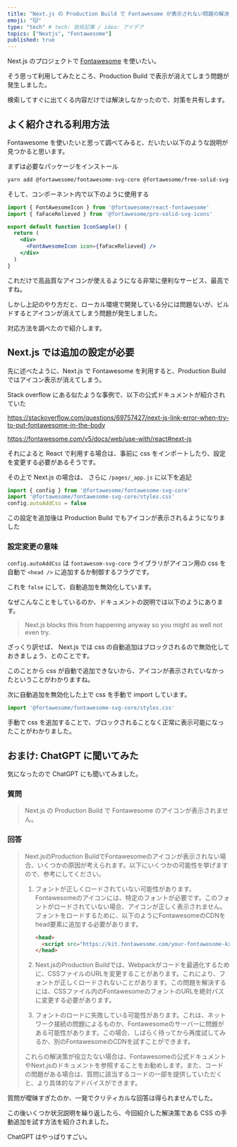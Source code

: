 ```yaml
---
title: "Next.js の Production Build で Fontawesome が表示されない問題の解決方法"
emoji: "😽"
type: "tech" # tech: 技術記事 / idea: アイデア
topics: ["Nextjs", "Fontawesome"]
published: true
---
```


Next.js のプロジェクトで [Fontawesome](https://fontawesome.com/) を使いたい。

そう思って利用してみたところ、Production Build で表示が消えてしまう問題が発生しました。

検索してすぐに出てくる内容だけでは解決しなかったので、対策を共有します。

## よく紹介される利用方法

Fontawesome を使いたいと思って調べてみると、だいたい以下のような説明が見つかると思います。

まずは必要なパッケージをインストール

```bash
yarn add @fortawesome/fontawesome-svg-core @fortawesome/free-solid-svg-icons @fortawesome/react-fontawesome@latest
```

そして、コンポーネント内で以下のように使用する

```jsx
import { FontAwesomeIcon } from '@fortawesome/react-fontawesome'
import { faFaceRelieved } from '@fortawesome/pro-solid-svg-icons'

export default function IconSample() {
  return (
    <div>
      <FontAwesomeIcon icon={faFaceRelieved} />
    </div>
  )
}
```

これだけで高品質なアイコンが使えるようになる非常に便利なサービス、最高ですね。

しかし上記のやり方だと、ローカル環境で開発している分には問題ないが、ビルドするとアイコンが消えてしまう問題が発生しました。

対応方法を調べたので紹介します。

## Next.js では追加の設定が必要

先に述べたように、Next.js で Fontawesome を利用すると、Production Build ではアイコン表示が消えてしまう。

Stack overflow にある似たような事例で、以下の公式ドキュメントが紹介されていた

https://stackoverflow.com/questions/69757427/next-js-link-error-when-try-to-put-fontawesome-in-the-body

https://fontawesome.com/v5/docs/web/use-with/react#next-js

それによると React で利用する場合は、事前に css をインポートしたり、設定を変更する必要があるそうです。

その上で Next.js の場合は、 さらに `/pages/_app.js` に以下を追記

```jsx
import { config } from '@fortawesome/fontawesome-svg-core'
import '@fortawesome/fontawesome-svg-core/styles.css'
config.autoAddCss = false
```

この設定を追加後は Production Build でもアイコンが表示されるようになりました

### 設定変更の意味

`config.autoAddCss` は `fontawesom-svg-core` ライブラリがアイコン用の css を自動で `<head />` に追加するか制御するフラグです。

これを `false` にして、自動追加を無効化しています。

なぜこんなことをしているのか、ドキュメントの説明では以下のようにあります。

> Next.js blocks this from happening anyway so you might as well not even try.

ざっくり訳せば、 Next.js では css の自動追加はブロックされるので無効化しておきましょう、とのことです。

このことから css が自動で追加できないから、アイコンが表示されていなかったということがわかりますね。

次に自動追加を無効化した上で css を手動で import しています。

```jsx
import '@fortawesome/fontawesome-svg-core/styles.css'
```

手動で css を追加することで、ブロックされることなく正常に表示可能になったことがわかりました。

## おまけ: ChatGPT に聞いてみた

気になったので ChatGPT にも聞いてみました。

### 質問

> Next.js の Production Build で Fontawesome のアイコンが表示されません。

### 回答

> Next.jsのProduction BuildでFontawesomeのアイコンが表示されない場合、いくつかの原因が考えられます。以下にいくつかの可能性を挙げますので、参考にしてください。
>
> 1. フォントが正しくロードされていない可能性があります。Fontawesomeのアイコンには、特定のフォントが必要です。このフォントがロードされていない場合、アイコンが正しく表示されません。フォントをロードするために、以下のようにFontawesomeのCDNをhead要素に追加する必要があります。
>
>    ```html
>    <head>
>      <script src="https://kit.fontawesome.com/your-fontawesome-kit.js" crossorigin="anonymous"></script>
>    </head>
>    ```
>
> 2. Next.jsのProduction Buildでは、Webpackがコードを最適化するために、CSSファイルのURLを変更することがあります。これにより、フォントが正しくロードされないことがあります。この問題を解決するには、CSSファイル内のFontawesomeのフォントのURLを絶対パスに変更する必要があります。
> 3. フォントのロードに失敗している可能性があります。これは、ネットワーク接続の問題によるものか、Fontawesomeのサーバーに問題がある可能性があります。この場合、しばらく待ってから再度試してみるか、別のFontawesomeのCDNを試すことができます。
>
> これらの解決策が役立たない場合は、Fontawesomeの公式ドキュメントやNext.jsのドキュメントを参照することをお勧めします。また、コードの問題がある場合は、質問に該当するコードの一部を提供していただくと、より具体的なアドバイスができます。

質問が曖昧すぎたのか、一発でクリティカルな回答は得られませんでした。

この後いくつか状況説明を繰り返したら、今回紹介した解決策である CSS の手動追加を試す方法を紹介されました。

ChatGPT はやっぱりすごい。
